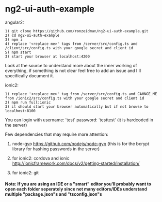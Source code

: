 # ng2-ui-auth-example

angular2:
```
1) git clone https://github.com/ronzeidman/ng2-ui-auth-example.git
2) cd ng2-ui-auth-example
3) npm i
4) replace '<replace me>' tags from /server/src/config.ts and /client/src/config.ts with your google secret and client id 
5) npm start
3) start your browser at localhost:4200
```

Look at the source to understand more about the inner working of everything, if something is not clear feel free to add an issue and I'll specifically document it.


ionic2:
```
1) replace '<replace me>' tag from /server/src/config.ts and CAHNGE_ME from /ionic2/src/config.ts with your google secret and client id
2) npm run full:ionic
3) it should start your browser automatically but if not browse to localhost:8100
```

You can login with username: 'test' password: 'testtest' (it is hardcoded in the server)

Few dependencies that may require more attention:

1) node-gyp https://github.com/nodejs/node-gyp (this is for the bcrypt library for hashing passwords in the server)

2) for ionic2: cordova and ionic http://ionicframework.com/docs/v2/getting-started/installation/

3) for ionic2: git

#### Note: If you are using an IDE or a "smart" editor you'll probably want to open each folder seperately since not many editors/IDEs understand multiple "package.json"s and "tsconfig.json"s 
